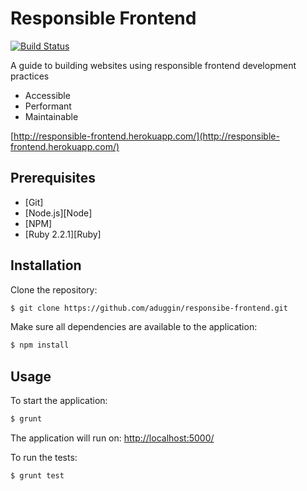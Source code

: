 # Responsible Frontend

[![Build Status](https://travis-ci.org/aduggin/responsibe-frontend.svg?branch=master)](https://travis-ci.org/aduggin/responsibe-frontend)

A guide to building websites using responsible frontend development practices

* Accessible
* Performant
* Maintainable

[http://responsible-frontend.herokuapp.com/](http://responsible-frontend.herokuapp.com/)

## Prerequisites
* [Git]
* [Node.js][Node]
* [NPM]
* [Ruby 2.2.1][Ruby]

## Installation

Clone the repository:

```sh
$ git clone https://github.com/aduggin/responsibe-frontend.git
```

Make sure all dependencies are available to the application:

```sh
$ npm install
```

## Usage

To start the application:

```sh
$ grunt
```

The application will run on:
[http://localhost:5000/](http://localhost:5000/)

To run the tests:

```sh
$ grunt test
```
